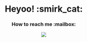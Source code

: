 <h1 align="center">Heyoo! :smirk_cat:</h1>
<!--
<h3 align="center">What I'm listening to :musical_note:</h3>
<p align="center">
    <a href="https://spotify-github-profile.vercel.app/api/view?uid=tasuj&redirect=true">
        <img src="https://spotify-github-profile.vercel.app/api/view?uid=tasuj&cover_image=true&theme=novatorem&show_offline=false&background_color=121212&interchange=false&bar_color=53b14f&bar_color_cover=true" alt="spotify-github-profile" />
    </a>
</p>
-->

<h3 align="center">How to reach me :mailbox:</h3>
<p align="center">
    <a href="https://www.linkedin.com/in/balonpiotr/">
        <img src="https://img.shields.io/badge/linkedin-%230077B5.svg?&style=for-the-badge&logo=linkedin&logoColor=white" />
    </a>
</p>
